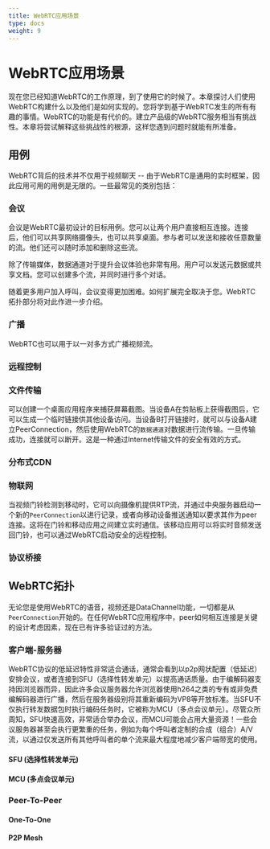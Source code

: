 ```yaml
---
title: WebRTC应用场景
type: docs
weight: 9
---
```



# WebRTC应用场景

现在您已经知道WebRTC的工作原理，到了使用它的时候了。本章探讨人们使用WebRTC构建什么以及他们是如何实现的。您将学到基于WebRTC发生的所有有趣的事情。WebRTC的功能是有代价的。建立产品级的WebRTC服务相当有挑战性。本章将尝试解释这些挑战性的根源，这样您遇到问题时就能有所准备。

## 用例

WebRTC背后的技术并不仅用于视频聊天 -- 由于WebRTC是通用的实时框架，因此应用可用的用例是无限的。一些最常见的类别包括：

### 会议

会议是WebRTC最初设计的目标用例。您可以让两个用户直接相互连接。连接后，他们可以共享网络摄像头，也可以共享桌面。参与者可以发送和接收任意数量的流。他们还可以随时添加和删除这些流。

除了传输媒体，数据通道对于提升会议体验也非常有用。用户可以发送元数据或共享文档。您可以创建多个流，并同时进行多个对话。

随着更多用户加入呼叫，会议变得更加困难。如何扩展完全取决于您。WebRTC拓扑部分将对此作进一步介绍。

### 广播

WebRTC也可以用于以一对多方式广播视频流。

### 远程控制
### 文件传输

可以创建一个桌面应用程序来捕获屏幕截图。当设备A在剪贴板上获得截图后，它可以生成一个临时链接供其他设备访问。当设备B打开链接时，就可以与设备A建立PeerConnection，然后使用WebRTC的`数据通道`对数据进行流传输。一旦传输成功，连接就可以断开。这是一种通过Internet传输文件的安全有效的方式。

### 分布式CDN
### 物联网

当视频门铃检测到移动时，它可以向摄像机提供RTP流，并通过中央服务器启动一个新的`PeerConnection`以进行记录，或者向移动设备推送通知以要求其作为peer连接。这将在门铃和移动应用之间建立实时通信。该移动应用可以将实时音频发送回门铃，也可以通过WebRTC启动安全的远程控制。

### 协议桥接


## WebRTC拓扑

无论您是使用WebRTC的语音，视频还是DataChannel功能，一切都是从`PeerConnection`开始的。在任何WebRTC应用程序中，peer如何相互连接是关键的设计考虑因素，现在已有许多验证过的方法。

### 客户端-服务器

WebRTC协议的低延迟特性非常适合通话，通常会看到以p2p网状配置（低延迟）安排会议，或者连接到SFU（选择性转发单元）以提高通话质量。由于编解码器支持因浏览器而异，因此许多会议服务器允许浏览器使用h264之类的专有或非免费编解码器进行广播，然后在服务器级别将其重新编码为VP8等开放标准。当SFU不仅执行转发数据包时执行编码任务时，它被称为MCU（多点会议单元）。尽管众所周知，SFU快速高效，非常适合举办会议，而MCU可能会占用大量资源！一些会议服务器甚至会执行更繁重的任务，例如为每个呼叫者定制的合成（组合）A/V流，以通过仅发送所有其他呼叫者的单个流来最大程度地减少客户端带宽的使用。

#### SFU (选择性转发单元)
#### MCU (多点会议单元)

### Peer-To-Peer
#### One-To-One
#### P2P Mesh
